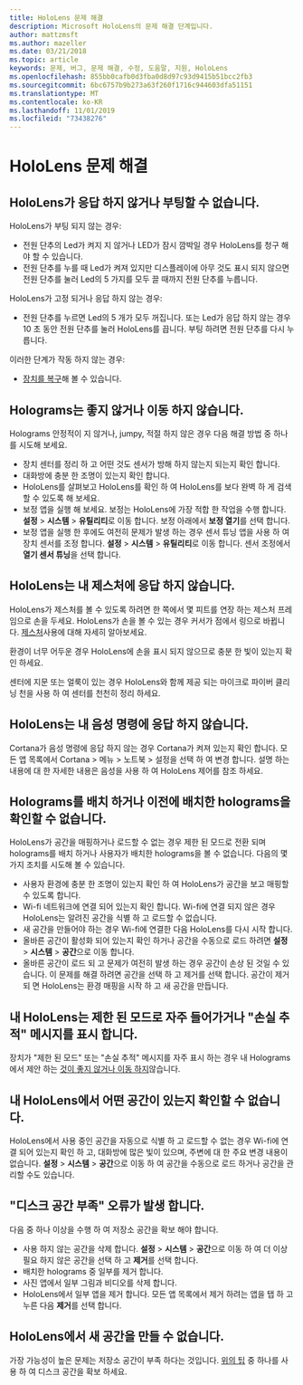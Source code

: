 ```yaml
---
title: HoloLens 문제 해결
description: Microsoft HoloLens의 문제 해결 단계입니다.
author: mattzmsft
ms.author: mazeller
ms.date: 03/21/2018
ms.topic: article
keywords: 문제, 버그, 문제 해결, 수정, 도움말, 지원, HoloLens
ms.openlocfilehash: 855bb0cafb0d3fba0d8d97c93d9415b51bcc2fb3
ms.sourcegitcommit: 6bc6757b9b273a63f260f1716c944603dfa51151
ms.translationtype: MT
ms.contentlocale: ko-KR
ms.lasthandoff: 11/01/2019
ms.locfileid: "73438276"
---
```

# <a name="hololens-troubleshooting"></a>HoloLens 문제 해결

## <a name="my-hololens-is-unresponsive-or-wont-boot"></a>HoloLens가 응답 하지 않거나 부팅할 수 없습니다.

HoloLens가 부팅 되지 않는 경우:
* 전원 단추의 Led가 켜지 지 않거나 LED가 잠시 깜박일 경우 HoloLens를 청구 해야 할 수 있습니다.
* 전원 단추를 누를 때 Led가 켜져 있지만 디스플레이에 아무 것도 표시 되지 않으면 전원 단추를 눌러 Led의 5 가지를 모두 끌 때까지 전원 단추를 누릅니다.

HoloLens가 고정 되거나 응답 하지 않는 경우:
* 전원 단추를 누르면 Led의 5 개가 모두 꺼집니다. 또는 Led가 응답 하지 않는 경우 10 초 동안 전원 단추를 눌러 HoloLens를 끕니다. 부팅 하려면 전원 단추를 다시 누릅니다.

이러한 단계가 작동 하지 않는 경우:
* [장치를 복구](reset-or-recover-your-hololens.md)해 볼 수 있습니다.

## <a name="holograms-dont-look-good-or-are-moving-around"></a>Holograms는 좋지 않거나 이동 하지 않습니다.

Holograms 안정적이 지 않거나, jumpy, 적절 하지 않은 경우 다음 해결 방법 중 하나를 시도해 보세요.
* 장치 센터를 정리 하 고 어떤 것도 센서가 방해 하지 않는지 되는지 확인 합니다.
* 대화방에 충분 한 조명이 있는지 확인 합니다.
* HoloLens를 살펴보고 HoloLens를 확인 하 여 HoloLens를 보다 완벽 하 게 검색할 수 있도록 해 보세요.
* 보정 앱을 실행 해 보세요. 보정는 HoloLens에 가장 적합 한 작업을 수행 합니다. **설정** > **시스템** > **유틸리티**로 이동 합니다. 보정 아래에서 **보정 열기**를 선택 합니다.
* 보정 앱을 실행 한 후에도 여전히 문제가 발생 하는 경우 센서 튜닝 앱을 사용 하 여 장치 센서를 조정 합니다. **설정** > **시스템** > **유틸리티**로 이동 합니다. 센서 조정에서 **열기 센서 튜닝**을 선택 합니다.

## <a name="hololens-doesnt-respond-to-my-gestures"></a>HoloLens는 내 제스처에 응답 하지 않습니다.

HoloLens가 제스처를 볼 수 있도록 하려면 한 쪽에서 몇 피트를 연장 하는 제스처 프레임으로 손을 두세요. HoloLens가 손을 볼 수 있는 경우 커서가 점에서 링으로 바뀝니다. [제스처](gaze-and-commit.md#composite-gestures)사용에 대해 자세히 알아보세요.

환경이 너무 어두운 경우 HoloLens에 손을 표시 되지 않으므로 충분 한 빛이 있는지 확인 하세요.

센터에 지문 또는 얼룩이 있는 경우 HoloLens와 함께 제공 되는 마이크로 파이버 클리닝 천을 사용 하 여 센터를 천천히 정리 하세요.

## <a name="hololens-doesnt-respond-to-my-voice-commands"></a>HoloLens는 내 음성 명령에 응답 하지 않습니다.

Cortana가 음성 명령에 응답 하지 않는 경우 Cortana가 켜져 있는지 확인 합니다. 모든 앱 목록에서 Cortana > 메뉴 > 노트북 > 설정을 선택 하 여 변경 합니다. 설명 하는 내용에 대 한 자세한 내용은 음성을 사용 하 여 HoloLens 제어를 참조 하세요.

## <a name="i-cant-place-holograms-or-see-holograms-i-previously-placed"></a>Holograms를 배치 하거나 이전에 배치한 holograms을 확인할 수 없습니다.

HoloLens가 공간을 매핑하거나 로드할 수 없는 경우 제한 된 모드로 전환 되며 holograms를 배치 하거나 사용자가 배치한 holograms을 볼 수 없습니다. 다음의 몇 가지 조치를 시도해 볼 수 있습니다.
* 사용자 환경에 충분 한 조명이 있는지 확인 하 여 HoloLens가 공간을 보고 매핑할 수 있도록 합니다.
* Wi-fi 네트워크에 연결 되어 있는지 확인 합니다. Wi-fi에 연결 되지 않은 경우 HoloLens는 알려진 공간을 식별 하 고 로드할 수 없습니다.
* 새 공간을 만들어야 하는 경우 Wi-fi에 연결한 다음 HoloLens를 다시 시작 합니다.
* 올바른 공간이 활성화 되어 있는지 확인 하거나 공간을 수동으로 로드 하려면 **설정** > **시스템** > **공간**으로 이동 합니다.
* 올바른 공간이 로드 되 고 문제가 여전히 발생 하는 경우 공간이 손상 된 것일 수 있습니다. 이 문제를 해결 하려면 공간을 선택 하 고 제거를 선택 합니다. 공간이 제거 되 면 HoloLens는 환경 매핑을 시작 하 고 새 공간을 만듭니다.

## <a name="my-hololens-frequently-enters-limited-mode-or-shows-a-tracking-lost-message"></a>내 HoloLens는 제한 된 모드로 자주 들어가거나 "손실 추적" 메시지를 표시 합니다.

장치가 "제한 된 모드" 또는 "손실 추적" 메시지를 자주 표시 하는 경우 내 Holograms에서 제안 하는 [것이 좋지 않거나 이동 하지](#holograms-dont-look-good-or-are-moving-around)않습니다.

## <a name="my-hololens-cant-tell-what-space-im-in"></a>내 HoloLens에서 어떤 공간이 있는지 확인할 수 없습니다.

HoloLens에서 사용 중인 공간을 자동으로 식별 하 고 로드할 수 없는 경우 Wi-fi에 연결 되어 있는지 확인 하 고, 대화방에 많은 빛이 있으며, 주변에 대 한 주요 변경 내용이 없습니다. **설정** > **시스템** > **공간**으로 이동 하 여 공간을 수동으로 로드 하거나 공간을 관리할 수도 있습니다.

## <a name="im-getting-a-low-disk-space-error"></a>"디스크 공간 부족" 오류가 발생 합니다.

다음 중 하나 이상을 수행 하 여 저장소 공간을 확보 해야 합니다.
* 사용 하지 않는 공간을 삭제 합니다. **설정** > **시스템** > **공간**으로 이동 하 여 더 이상 필요 하지 않은 공간을 선택 하 고 **제거**를 선택 합니다.
* 배치한 holograms 중 일부를 제거 합니다.
* 사진 앱에서 일부 그림과 비디오를 삭제 합니다.
* HoloLens에서 일부 앱을 제거 합니다. 모든 앱 목록에서 제거 하려는 앱을 탭 하 고 누른 다음 **제거**를 선택 합니다.

## <a name="my-hololens-cant-create-a-new-space"></a>HoloLens에서 새 공간을 만들 수 없습니다.

가장 가능성이 높은 문제는 저장소 공간이 부족 하다는 것입니다. [위의 팁](#im-getting-a-low-disk-space-error) 중 하나를 사용 하 여 디스크 공간을 확보 하세요.
